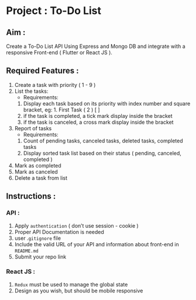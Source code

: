 # Project : To-Do List

## Aim :
Create a To-Do List API Using Express and Mongo DB and integrate with a responsive Front-end ( Flutter or React JS ).

## Required Features :
1. Create a task with priority ( 1 - 9 )
2. List the tasks:
    - Requirements:
    1. Display each task based on its priority with index number and square bracket, eg: 1. First Task ( 2 ) [ ]
    2.  if the task is completed, a tick mark display inside the bracket
    3. if the task is canceled, a cross mark display inside the bracket
3. Report of tasks
    - Requirements:
    1. Count of pending tasks, canceled tasks, deleted tasks, completed tasks
    2. Display sorted task list based on their status ( pending, canceled, completed )
4. Mark as completed
5. Mark as canceled
6. Delete a task from list

## Instructions :
### API :
1. Apply `authentication` ( don’t use session - cookie )
2. Proper API Documentation is needed
3. user .`gitignore`  file
4. Include the valid URL of your API and information about front-end in `README.md`
5. Submit your repo link

### React JS :
1. `Redux` must be used to manage the global state
2. Design as you wish, but should be mobile responsive